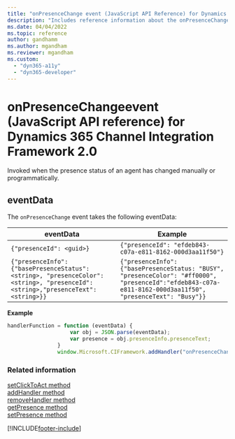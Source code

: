 ```yaml
---
title: "onPresenceChange​ event (JavaScript API Reference) for Dynamics 365 Channel Integration Framework 2.0 | MicrosoftDocs"
description: "Includes reference information about the onPresenceChange​ event such as syntax and example for Dynamics 365 Channel Integration Framework 2.0."
ms.date: 04/04/2022
ms.topic: reference
author: gandhamm
ms.author: mgandham
ms.reviewer: mgandham
ms.custom: 
  - "dyn365-a11y"
  - "dyn365-developer"
---
```


# onPresenceChange​ event (JavaScript API reference) for Dynamics 365 Channel Integration Framework 2.0

Invoked when the presence status of an agent has changed manually or programmatically.

## eventData

The `onPresenceChange` event takes the following eventData:

| eventData | Example |
|-----------|---------|
| ```{"presenceId": <guid>}``` | ```{"presenceId": "efdeb843-c07a-e811-8162-000d3aa11f50"}``` |
| ```{"presenceInfo":{"basePresenceStatus":<string>, "presenceColor":<string>, "presenceId":<string>,"presenceText":<string>}}``` | ```{"presenceInfo":{"basePresenceStatus: "BUSY", "presenceColor": "#ff0000", "presenceId":"efdeb843-c07a-e811-8162-000d3aa11f50", "presenceText": "Busy"}}``` |

**Example**

```Javascript
handlerFunction = function (eventData) { 
                    var obj = JSON.parse(eventData); 
                    var presence = obj.presenceInfo.presenceText; 
                } 
                window.Microsoft.CIFramework.addHandler("onPresenceChange", handlerFunction); 
```

### Related information

[setClickToAct method](../../../../v1/develop/reference/microsoft-ciframework/setClickToAct.md)  
[addHandler method](../../../../v1/develop/reference/microsoft-ciframework/addHandler.md)  
[removeHandler method](../../../../v1/develop/reference/microsoft-ciframework/removeHandler.md)  
[getPresence method](../microsoft-ciframework/getPresence.md)  
[setPresence method](../microsoft-ciframework/setPresence.md)  

[!INCLUDE[footer-include](../../../../../includes/footer-banner.md)]
